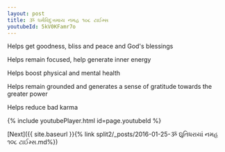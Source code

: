 ```yaml
---
layout: post
title: ૐ ધર્મવિદુત્તમાય નમહ ૧૦૮ ટાઈમ્સ
youtubeId: 5kV0KFamr7o
---
```

 
 
Helps get goodness, bliss and peace and God's blessings
 
Helps remain focused, help generate inner energy 
 
Helps boost physical and mental health 
 
Helps remain grounded and generates a sense of gratitude towards the greater power 
 
Helps reduce bad karma
 
 
 
 


{% include youtubePlayer.html id=page.youtubeId %}
 
[Next]({{ site.baseurl }}{% link  split2/_posts/2016-01-25-ૐ દ્યુતિધરાયાં નમહ ૧૦૮ ટાઈમ્સ.md%})
 
